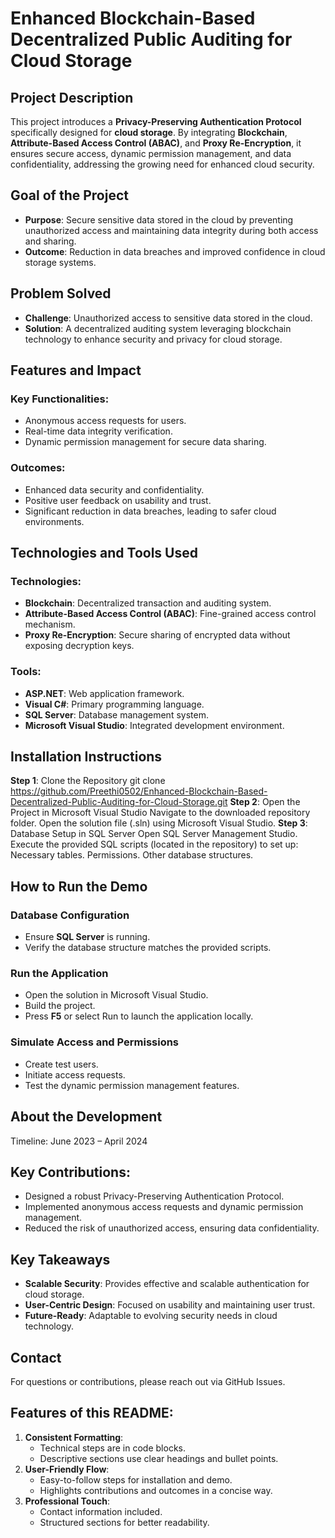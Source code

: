 # Enhanced Blockchain-Based Decentralized Public Auditing for Cloud Storage

## Project Description
This project introduces a **Privacy-Preserving Authentication Protocol** specifically designed for **cloud storage**. By integrating **Blockchain**, **Attribute-Based Access Control (ABAC)**, and **Proxy Re-Encryption**, it ensures secure access, dynamic permission management, and data confidentiality, addressing the growing need for enhanced cloud security.

## Goal of the Project
- **Purpose**: Secure sensitive data stored in the cloud by preventing unauthorized access and maintaining data integrity during both access and sharing.
- **Outcome**: Reduction in data breaches and improved confidence in cloud storage systems.

## Problem Solved
- **Challenge**: Unauthorized access to sensitive data stored in the cloud.
- **Solution**: A decentralized auditing system leveraging blockchain technology to enhance security and privacy for cloud storage.

## Features and Impact
### Key Functionalities:
- Anonymous access requests for users.
- Real-time data integrity verification.
- Dynamic permission management for secure data sharing.

### Outcomes:
- Enhanced data security and confidentiality.
- Positive user feedback on usability and trust.
- Significant reduction in data breaches, leading to safer cloud environments.

## Technologies and Tools Used
### Technologies:
- **Blockchain**: Decentralized transaction and auditing system.
- **Attribute-Based Access Control (ABAC)**: Fine-grained access control mechanism.
- **Proxy Re-Encryption**: Secure sharing of encrypted data without exposing decryption keys.

### Tools:
- **ASP.NET**: Web application framework.
- **Visual C#**: Primary programming language.
- **SQL Server**: Database management system.
- **Microsoft Visual Studio**: Integrated development environment.

## Installation Instructions
**Step 1**: Clone the Repository
git clone https://github.com/Preethi0502/Enhanced-Blockchain-Based-Decentralized-Public-Auditing-for-Cloud-Storage.git
**Step 2**: Open the Project in Microsoft Visual Studio
Navigate to the downloaded repository folder.
Open the solution file (.sln) using Microsoft Visual Studio.
**Step 3**: Database Setup in SQL Server
Open SQL Server Management Studio.
Execute the provided SQL scripts (located in the repository) to set up:
Necessary tables.
Permissions.
Other database structures.

## How to Run the Demo
### Database Configuration
- Ensure **SQL Server** is running.
- Verify the database structure matches the provided scripts.
### Run the Application
- Open the solution in Microsoft Visual Studio.
- Build the project.
- Press **F5** or select Run to launch the application locally.
### Simulate Access and Permissions
- Create test users.
- Initiate access requests.
- Test the dynamic permission management features.

## About the Development
Timeline: June 2023 – April 2024

## Key Contributions:
- Designed a robust Privacy-Preserving Authentication Protocol.
- Implemented anonymous access requests and dynamic permission management.
- Reduced the risk of unauthorized access, ensuring data confidentiality.
  
## Key Takeaways
- **Scalable Security**: Provides effective and scalable authentication for cloud storage.
- **User-Centric Design**: Focused on usability and maintaining user trust.
- **Future-Ready**: Adaptable to evolving security needs in cloud technology.

## Contact
For questions or contributions, please reach out via GitHub Issues.

## Features of this README:
1. **Consistent Formatting**:
   - Technical steps are in code blocks.
   - Descriptive sections use clear headings and bullet points.
2. **User-Friendly Flow**:
   - Easy-to-follow steps for installation and demo.
   - Highlights contributions and outcomes in a concise way.
3. **Professional Touch**:
   - Contact information included.
   - Structured sections for better readability.
